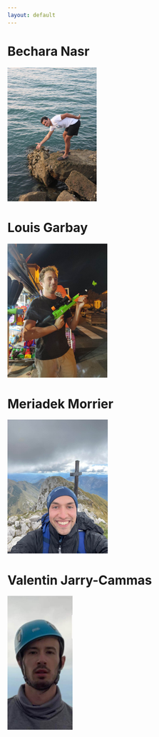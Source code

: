 ```yaml
---
layout: default
---
```


# Bechara Nasr

<html>
<style>
.meme_hauteur {
  height: 300px;
  width: auto;
}
</style>
<img src="images/bech.jpg" class="meme_hauteur"/>
</html>

# Louis Garbay

<html>
<img src="images/louis.jpg" class="meme_hauteur" />
</html>

# Meriadek Morrier

<html>
<img src="images/meriadec.jpg" class="meme_hauteur"/>
</html>

# Valentin Jarry-Cammas

<html>
<img src="images/val.jpg" class="meme_hauteur"/>
</html>
